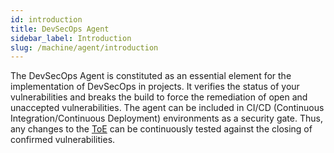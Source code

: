 ```yaml
---
id: introduction
title: DevSecOps Agent
sidebar_label: Introduction
slug: /machine/agent/introduction
---
```


The DevSecOps Agent is constituted
as an essential element for the implementation
of DevSecOps in projects.
It verifies the status of your vulnerabilities
and breaks the build to force
the remediation of open and unaccepted vulnerabilities.
The agent can be included in CI/CD
(Continuous Integration/Continuous Deployment)
environments as a security gate.
Thus,
any changes to the
[ToE](/about/glossary#toe "Target of Evaluation")
can be continuously tested
against the closing of confirmed vulnerabilities.
